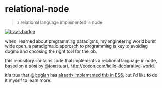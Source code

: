 # relational-node
> a relational language implemented in node

[![travis badge](https://travis-ci.org/ashleygwilliams/relational-node.svg)](https://travis-ci.org/ashleygwilliams/relational-node)

when i learned about programming paradigms, my engineering world burst
wide open. a paradigmatic approach to programming is key to avoiding dogma
and choosing the right tool for the job.

this repository contains code that implements a relational language in node,
based on a post by [@tomstuart][2], http://codon.com/hello-declarative-world.

it's true that [@jcoglan][2] has [already implemented this in ES6][1], but i'd like to
do it myself to learn more.

[1]: https://github.com/jcoglan/kanrens/tree/master/es6
[2]: https://github.com/jcoglan
